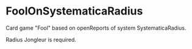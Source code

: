 # FoolOnSystematicaRadius
Card game "Fool" based on openReports of system SystematicaRadius.

Radius Jongleur is required.
